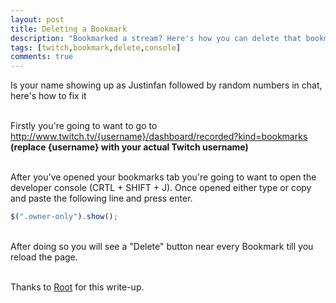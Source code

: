 ```yaml
---
layout: post
title: Deleting a Bookmark
description: "Bookmarked a stream? Here's how you can delete that bookmark!"
tags: [twitch,bookmark,delete,console]
comments: true
---
```


Is your name showing up as Justinfan followed by random numbers in chat, here's how to fix it

<br>Firstly you're going to want to go to http://www.twitch.tv/{username}/dashboard/recorded?kind=bookmarks **(replace {username} with your actual Twitch username)**

<br>After you've opened your bookmarks tab you're going to want to open the developer console (CRTL + SHIFT + J). Once opened either type or copy and paste the following line and press enter.

~~~ javascript
$(".owner-only").show();
~~~

<br>After doing so you will see a "Delete" button near every Bookmark till you reload the page.

<br>Thanks to [Root](https://twitter.com/commanderroot) for this write-up.
